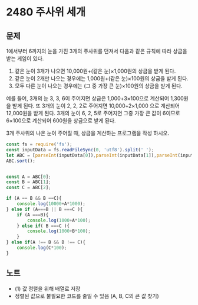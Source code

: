 # 2480 주사위 세개

## 문제
1에서부터 6까지의 눈을 가진 3개의 주사위를 던져서 다음과 같은 규칙에 따라 상금을 받는 게임이 있다. 

1. 같은 눈이 3개가 나오면 10,000원+(같은 눈)×1,000원의 상금을 받게 된다. 
2. 같은 눈이 2개만 나오는 경우에는 1,000원+(같은 눈)×100원의 상금을 받게 된다. 
3. 모두 다른 눈이 나오는 경우에는 (그 중 가장 큰 눈)×100원의 상금을 받게 된다. 

예를 들어, 3개의 눈 3, 3, 6이 주어지면 상금은 1,000+3×100으로 계산되어 1,300원을 받게 된다. 또 3개의 눈이 2, 2, 2로 주어지면 10,000+2×1,000 으로 계산되어 12,000원을 받게 된다. 3개의 눈이 6, 2, 5로 주어지면 그중 가장 큰 값이 6이므로 6×100으로 계산되어 600원을 상금으로 받게 된다.

3개 주사위의 나온 눈이 주어질 때, 상금을 계산하는 프로그램을 작성 하시오.

```js
const fs = require('fs');
const inputData = fs.readFileSync(0, 'utf8').split(' ');
let ABC = [parseInt(inputData[0]),parseInt(inputData[1]),parseInt(inputData[2])]; // (1)
ABC.sort();


const A = ABC[0];
const B = ABC[1];
const C = ABC[2];

if (A == B && B ==C){
    console.log(10000+A*1000);
} else if (A===B || B ===C ){
    if (A ===B){
        console.log(1000+A*100);
    } else if( B ===C ){
        console.log(1000+B*100);
    }
} else if(A !== B && B !== C){
    console.log(C*100);
}
```

## 노트
- (1) 값 정렬을 위해 배열로 저장
- 정렬된 값으로 불필요한 코드를 줄일 수 있음 (A, B, C의 큰 값 찾기)